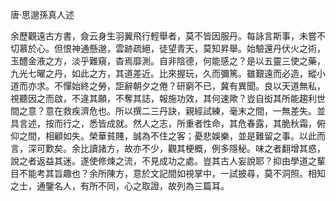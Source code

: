 唐·思邈孫真人述

余歷觀遠古方書，僉云身生羽翼飛行輕舉者，莫不皆因服丹。每詠言斯事，未嘗不切慕於心。但恨神通懸邈，雲跡疏絕，徒望青天，莫知昇舉。始驗還丹伏火之術，玉醴金液之方，淡乎難窺，杳焉靡測。自非陰德，何能感之？是以五靈三使之藥，九光七曜之丹，如此之方，其道差近。比來握玩，久而彌篤。雖艱遠而必造，縱小道而亦求。不憚始終之勞，詎辭朝夕之倦？研窮不已，冀有異聞。良以天道無私，視聽因之而啟，不違其願，不奪其誌，報施功效，其何速歟？豈自衒其所能趨利世間之意？意在救疾濟危也。所以撰二三丹訣，親經試練，毫末之間，一無差失。並具言述，按而行之，悉皆成就。然人之志，所重者性命，其危春露，其脆秋霜，俯仰之間，相顧如失。榮華貧賤，誠為不住之客；憂悲娛樂，並是難留之事。以此而言，深可歎矣。余比讀諸方，故亦不少，觀其梗概，例多隱秘。味之者翻增其惑，說之者返益其迷。遂使修煉之流，不見成功之處。豈其古人妄說耶？抑由學道之輩目不能考其旨趣也？余所陳方，意於文記間如視掌中，一試披尋，莫不洞照。相知之士，通鑒名人，有所不同，心之取證，故列為三篇耳。